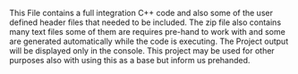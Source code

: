 This File contains a full integration C++ code and also some of the user defined header files that needed to be included.
The zip file also contains many text files some of them are requires pre-hand to work with and some are generated automatically while the code is executing. 
The Project output will be displayed only in the console. This project may be used for other purposes also with using this as a base but inform us prehanded.

